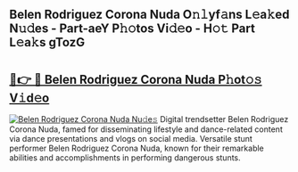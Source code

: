 ## Belen Rodriguez Corona Nuda O𝚗𝚕yf𝚊ns L𝚎a𝚔ed N𝚞𝚍es - Part-aeY P𝚑𝚘tos Vi𝚍𝚎o - H𝚘𝚝 Part L𝚎a𝚔s gTozG

# <h2><a href="http://kfdq27.oniu.top/?m=Belen+Rodriguez+Corona+Nuda">🔗👉 🔴 Belen Rodriguez Corona Nuda P𝚑ot𝚘𝚜 V𝚒d𝚎o</a></h2>

[![Belen Rodriguez Corona Nuda Nu𝚍e𝚜](https://i.imgur.com/0qMVB7G.gif)](http://kfdq27.oniu.top/?m=Belen+Rodriguez+Corona+Nuda)
Digital trendsetter Belen Rodriguez Corona Nuda, famed for disseminating lifestyle and dance-related content via dance presentations and vlogs on social media. Versatile stunt performer Belen Rodriguez Corona Nuda, known for their remarkable abilities and accomplishments in performing dangerous stunts.  
